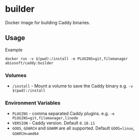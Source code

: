 builder
=======

Docker image for building Caddy binaries.

## Usage

Example

```
docker run -v $(pwd):/install -e PLUGINS=git,filemanager abiosoft/caddy:builder

```

### Volumes

* `/install` - Mount a volume to save the Caddy binary e.g. `-v $(pwd):/install`

### Environment Variables

* `PLUGINS` - comma separated Caddy plugins. e.g. `-e PLUGINS=git,filemanager,linode`
* `VERSION` - Caddy version. Default `0.10.11`
* `GOOS`, `GOARCH` and `GOARM` are all supported. Default `GOOS=linux`, `GOARCH=amd64`

